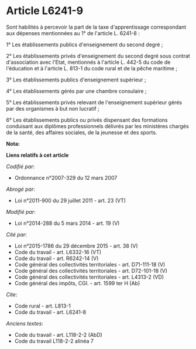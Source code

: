 # Article L6241-9

Sont habilités à percevoir la part de la taxe d'apprentissage correspondant aux dépenses mentionnées au 1° de l'article L.
6241-8 : 

1° Les établissements publics d'enseignement du second degré ; 

2° Les établissements privés d'enseignement du second degré sous contrat d'association avec l'Etat, mentionnés à l'article L.
442-5 du code de l'éducation et à l'article L. 813-1 du code rural et de la pêche maritime ; 

3° Les établissements publics d'enseignement supérieur ; 

4° Les établissements gérés par une chambre consulaire ; 

5° Les établissements privés relevant de l'enseignement supérieur gérés par des organismes à but non lucratif ; 

6° Les établissements publics ou privés dispensant des formations conduisant aux diplômes professionnels délivrés par les
ministères chargés de la santé, des affaires sociales, de la jeunesse et des sports.

**Nota:**



**Liens relatifs à cet article**

_Codifié par_:

  - Ordonnance n°2007-329 du 12 mars 2007

_Abrogé par_:

  - Loi n°2011-900 du 29 juillet 2011 - art. 23 (VT)

_Modifié par_:

  - Loi n°2014-288 du 5 mars 2014 - art. 19 (V)

_Cité par_:

  - Loi n°2015-1786 du 29 décembre 2015 - art. 38 (V)
  - Code du travail - art. L6332-16 (VT)
  - Code du travail - art. R6242-14 (V)
  - Code général des collectivités territoriales - art. D71-111-18 (V)
  - Code général des collectivités territoriales - art. D72-101-18 (V)
  - Code général des collectivités territoriales - art. L4313-2 (VD)
  - Code général des impôts, CGI. - art. 1599 ter H (Ab)

_Cite_:

  - Code rural - art. L813-1
  - Code du travail - art. L6241-8

_Anciens textes_:

  - Code du travail - art. L118-2-2 (AbD)
  - Code du travail L118-2-2 alinéa 7
